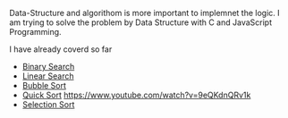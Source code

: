 Data-Structure and algorithom is more important to implemnet the logic. I am trying to solve the problem by Data Structure with C and JavaScript Programming.

I have already coverd so far
 - [Binary Search](https://github.com/JabedWeb/Data_Structure/tree/main/binary_search)
 - [Linear Search](https://github.com/JabedWeb/Data_Structure/tree/main/linear_search)
 - [Bubble Sort](https://github.com/JabedWeb/Data_Structure/tree/main/bubble)
 - [Quick Sort](https://github.com/JabedWeb/Data_Structure/tree/main/QuickSort)
     https://www.youtube.com/watch?v=9eQKdnQRv1k
 - [Selection Sort](https://github.com/JabedWeb/Data_Structure/tree/main/Selection_Sort)